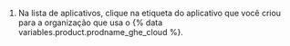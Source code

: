 1. Na lista de aplicativos, clique na etiqueta do aplicativo que você criou para a organização que usa o {% data variables.product.prodname_ghe_cloud %}.
